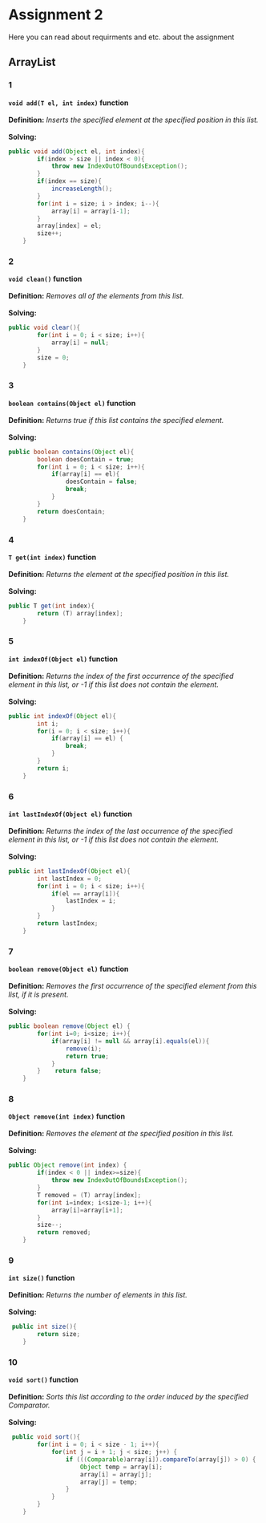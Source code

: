 # Assignment 2
Here you can read about requirments and etc. about the assignment
## ArrayList
### 1
**`void add(T el, int index)` function**
<br><br>
**Definition:** *Inserts the specified element at the specified position in this list.*
<br><br>
**Solving:**
```java
public void add(Object el, int index){
        if(index > size || index < 0){
            throw new IndexOutOfBoundsException();
        }
        if(index == size){
            increaseLength();
        }
        for(int i = size; i > index; i--){
            array[i] = array[i-1];
        }
        array[index] = el;
        size++;
    }

```
### 2
**`void clean()` function**
<br><br>
**Definition:** *Removes all of the elements from this list.*
<br><br>
**Solving:**
```java
public void clear(){
        for(int i = 0; i < size; i++){
            array[i] = null;
        }
        size = 0;
    }
```
### 3
**`boolean contains(Object el)` function**
<br><br>
**Definition:** *Returns true if this list contains the specified element.*
<br><br>
**Solving:**
```java
public boolean contains(Object el){
        boolean doesContain = true;
        for(int i = 0; i < size; i++){
            if(array[i] == el){
                doesContain = false;
                break;
            }
        }
        return doesContain;
    }
```
### 4
**`T get(int index)` function**
<br><br>
**Definition:** *Returns the element at the specified position in this list.*
<br><br>
**Solving:**
```java
public T get(int index){
        return (T) array[index];
    }
```
### 5
**`int indexOf(Object el)` function**
<br><br>
**Definition:** *Returns the index of the first occurrence of the specified element in this list, or -1 if this list does not contain the element.*
<br><br>
**Solving:**
```java
public int indexOf(Object el){
        int i;
        for(i = 0; i < size; i++){
            if(array[i] == el) {
                break;
            }
        }
        return i;
    }
```
### 6
**`int lastIndexOf(Object el)` function**
<br><br>
**Definition:** *Returns the index of the last occurrence of the specified element in this list, or -1 if this list does not contain the element.*
<br><br>
**Solving:**
```java
public int lastIndexOf(Object el){
        int lastIndex = 0;
        for(int i = 0; i < size; i++){
            if(el == array[i]){
                lastIndex = i;
            }
        }
        return lastIndex;
    }
```
### 7
**`boolean remove(Object el)` function**
<br><br>
**Definition:** *Removes the first occurrence of the specified element from this list, if it is present.*
<br><br>
**Solving:**
```java
public boolean remove(Object el) {
        for(int i=0; i<size; i++){
            if(array[i] != null && array[i].equals(el)){
                remove(i);
                return true;
            }
        }    return false;
    }
```
### 8
**`Object remove(int index)` function**
<br><br>
**Definition:** *Removes the element at the specified position in this list.*
<br><br>
**Solving:**
```java
public Object remove(int index) {
        if(index < 0 || index>=size){
            throw new IndexOutOfBoundsException();
        }
        T removed = (T) array[index];
        for(int i=index; i<size-1; i++){
            array[i]=array[i+1];
        }
        size--;
        return removed;
    }
```
### 9
**`int size()` function**
<br><br>
**Definition:** *Returns the number of elements in this list.*
<br><br>
**Solving:**
```java
 public int size(){
        return size;
    }
```
### 10
**`void sort()` function**
<br><br>
**Definition:** *Sorts this list according to the order induced by the specified Comparator.*
<br><br>
**Solving:**
```java
 public void sort(){
        for(int i = 0; i < size - 1; i++){
            for(int j = i + 1; j < size; j++) {
                if (((Comparable)array[i]).compareTo(array[j]) > 0) {
                    Object temp = array[i];
                    array[i] = array[j];
                    array[j] = temp;
                }
            }
        }
    }
```


